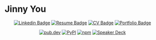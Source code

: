 # Jinny You

<div align=center>

[![Linkedin Badge](https://img.shields.io/badge/-LinkedIn-blue?style=flat-square&logo=Linkedin&logoColor=white&link=https://www.linkedin.com/in/jinui/)](https://www.linkedin.com/in/jinui/)
[![Resume Badge](https://img.shields.io/badge/-Resume-purple)](https://zzini.notion.site/Resume-199bb42049f54904a2fbdc34a88bff7c)
[![CV Badge](https://img.shields.io/badge/-CV-green)](https://zzini.notion.site/CV-Curriculum-Vitae-743f5b9af59b4902913f328ca739674c)
[![Portfolio Badge](https://img.shields.io/badge/-Portfolio-orange)](https://zzini.notion.site/Portfolio-4c3408317de449ac87b98ec2c1739fa3)

</div>

<div align=center>

[![pub.dev](https://img.shields.io/static/v1?style=for-the-badge&message=pub.dev&color=0093ef&logo=flutter&logoColor=FFFFFF&label=)](https://pub.dev/packages/sticker_editor_plus)
[![PyPI](https://img.shields.io/static/v1?style=for-the-badge&message=PyPI&color=3775A9&logo=PyPI&logoColor=FFFFFF&label=)](https://pypi.org/user/tinyjin/)
[![npm](https://img.shields.io/static/v1?style=for-the-badge&message=npm&color=CB3837&logo=npm&logoColor=FFFFFF&label=)](https://www.npmjs.com/~tinyjin)
[![Speaker Deck](https://img.shields.io/static/v1?style=for-the-badge&message=Speaker+Deck&color=009287&logo=Speaker+Deck&logoColor=FFFFFF&label=)](https://speakerdeck.com/tinyjin)

</div>
